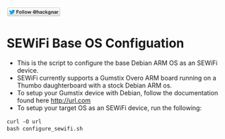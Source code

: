 [![Follow Hackgnar](https://raw.githubusercontent.com/hackgnar/sewifi/master/img/twitter_hackgnar.png)](https://twitter.com/hackgnar)

# SEWiFi Base OS Configuation
* This is the script to configure the base Debian ARM OS as an SEWiFi device.
* SEWiFi currently supports a Gumstix Overo ARM board running on a Thumbo daughterboard with a stock Debian ARM os.
* To setup your Gumstix device with Debian, follow the documentation found here http://url.com
* To setup your target OS as an SEWiFi device, run the following:
```
curl -O url
bash configure_sewifi.sh
```
